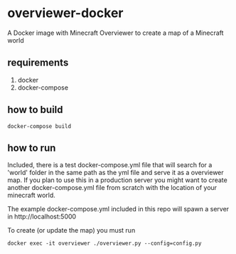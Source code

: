 # overviewer-docker
A Docker image with Minecraft Overviewer to create a map of a Minecraft world

## requirements
1. docker
2. docker-compose

## how to build
```
docker-compose build
```

## how to run
Included, there is a test docker-compose.yml file that will search for a 'world' folder in the same path as the yml file and serve it as a overviewer map. If you plan to use this in a production server you might want to create another docker-compose.yml file from scratch with the location of your minecraft world.

The example docker-compose.yml included in this repo will spawn a server in http://localhost:5000

To create (or update the map) you must run
```
docker exec -it overviewer ./overviewer.py --config=config.py
```
